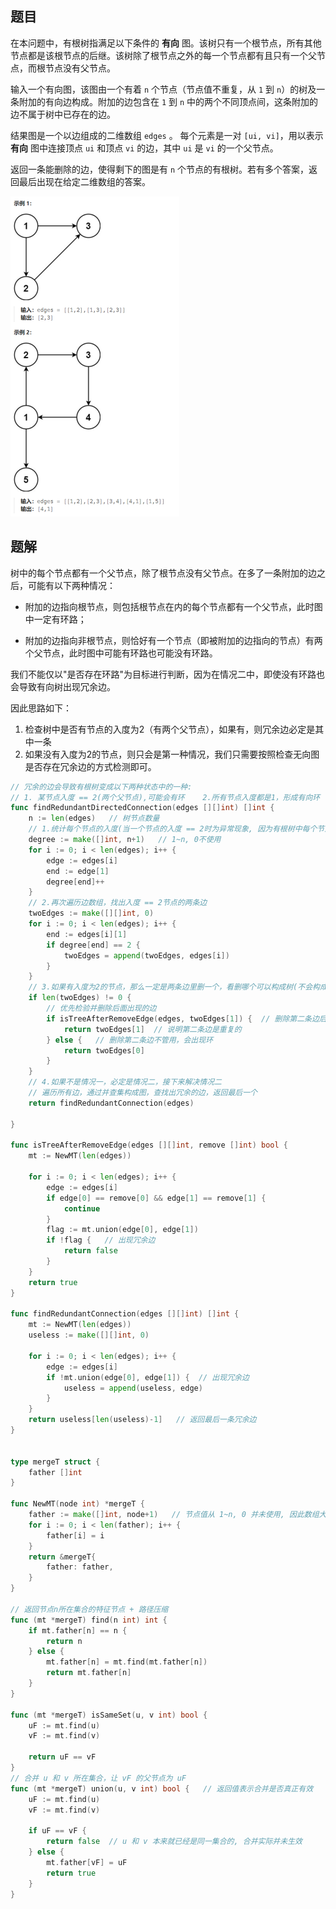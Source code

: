 ## 题目

在本问题中，有根树指满足以下条件的 **有向** 图。该树只有一个根节点，所有其他节点都是该根节点的后继。该树除了根节点之外的每一个节点都有且只有一个父节点，而根节点没有父节点。

输入一个有向图，该图由一个有着 `n` 个节点（节点值不重复，从 `1` 到 `n`）的树及一条附加的有向边构成。附加的边包含在 `1` 到 `n` 中的两个不同顶点间，这条附加的边不属于树中已存在的边。

结果图是一个以边组成的二维数组 `edges` 。 每个元素是一对 `[ui, vi]`，用以表示 **有向** 图中连接顶点 `ui` 和顶点 `vi` 的边，其中 `ui` 是 `vi` 的一个父节点。

返回一条能删除的边，使得剩下的图是有 `n` 个节点的有根树。若有多个答案，返回最后出现在给定二维数组的答案。

<img src="14-685.冗余连接II.assets/image-20240301194449526.png" alt="image-20240301194449526" style="zoom:50%;" />

## 题解

树中的每个节点都有一个父节点，除了根节点没有父节点。在多了一条附加的边之后，可能有以下两种情况：

- 附加的边指向根节点，则包括根节点在内的每个节点都有一个父节点，此时图中一定有环路；

- 附加的边指向非根节点，则恰好有一个节点（即被附加的边指向的节点）有两个父节点，此时图中可能有环路也可能没有环路。


我们不能仅以"是否存在环路"为目标进行判断，因为在情况二中，即使没有环路也会导致有向树出现冗余边。

因此思路如下：

1. 检查树中是否有节点的入度为2（有两个父节点），如果有，则冗余边必定是其中一条
2. 如果没有入度为2的节点，则只会是第一种情况，我们只需要按照检查无向图是否存在冗余边的方式检测即可。

```go
// 冗余的边会导致有根树变成以下两种状态中的一种: 
// 1. 某节点入度 == 2(两个父节点),可能会有环    2.所有节点入度都是1，形成有向环（根节点不应该有父节点）
func findRedundantDirectedConnection(edges [][]int) []int {
    n := len(edges)   // 树节点数量
    // 1.统计每个节点的入度(当一个节点的入度 == 2时为异常现象, 因为有根树中每个节点只能有一个父节点)
    degree := make([]int, n+1)   // 1~n, 0不使用
    for i := 0; i < len(edges); i++ {
        edge := edges[i]
        end := edge[1]
        degree[end]++
    }
    // 2.再次遍历边数组，找出入度 == 2节点的两条边
    twoEdges := make([][]int, 0)
    for i := 0; i < len(edges); i++ {
        end := edges[i][1]
        if degree[end] == 2 {
            twoEdges = append(twoEdges, edges[i])
        }
    }
    // 3.如果有入度为2的节点，那么一定是两条边里删一个，看删哪个可以构成树(不会构成环)。如果都没有环，删除后一条边
    if len(twoEdges) != 0 {
        // 优先检验并删除后面出现的边
        if isTreeAfterRemoveEdge(edges, twoEdges[1]) {  // 删除第二条边后依旧可以构成树
            return twoEdges[1]  // 说明第二条边是重复的
        } else {   // 删除第二条边不管用，会出现环
            return twoEdges[0]
        }
    }
    // 4.如果不是情况一，必定是情况二，接下来解决情况二
    // 遍历所有边，通过并查集构成图，查找出冗余的边，返回最后一个
    return findRedundantConnection(edges)

}

func isTreeAfterRemoveEdge(edges [][]int, remove []int) bool {
    mt := NewMT(len(edges))

    for i := 0; i < len(edges); i++ {
        edge := edges[i]
        if edge[0] == remove[0] && edge[1] == remove[1] {
            continue
        }
        flag := mt.union(edge[0], edge[1])
        if !flag {   // 出现冗余边
            return false
        }
    }
    return true
}

func findRedundantConnection(edges [][]int) []int {
    mt := NewMT(len(edges))
    useless := make([][]int, 0)

    for i := 0; i < len(edges); i++ {
        edge := edges[i]
        if !mt.union(edge[0], edge[1]) {  // 出现冗余边
            useless = append(useless, edge)
        }
    }
    return useless[len(useless)-1]   // 返回最后一条冗余边
}


type mergeT struct {
    father []int
}

func NewMT(node int) *mergeT {
    father := make([]int, node+1)   // 节点值从 1~n, 0 并未使用, 因此数组大小应该是 n+1
    for i := 0; i < len(father); i++ {
        father[i] = i
    }
    return &mergeT{
        father: father,
    }
}

// 返回节点n所在集合的特征节点 + 路径压缩
func (mt *mergeT) find(n int) int {
    if mt.father[n] == n {
        return n
    } else {
        mt.father[n] = mt.find(mt.father[n])
        return mt.father[n]
    }
}

func (mt *mergeT) isSameSet(u, v int) bool {
    uF := mt.find(u)
    vF := mt.find(v)

    return uF == vF
}
// 合并 u 和 v 所在集合，让 vF 的父节点为 uF
func (mt *mergeT) union(u, v int) bool {   // 返回值表示合并是否真正有效
    uF := mt.find(u)
    vF := mt.find(v)

    if uF == vF {
        return false  // u 和 v 本来就已经是同一集合的, 合并实际并未生效
    } else {
        mt.father[vF] = uF
        return true
    }
}
```

